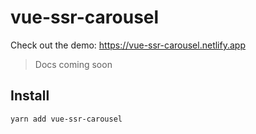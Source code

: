 # vue-ssr-carousel

Check out the demo: https://vue-ssr-carousel.netlify.app

> Docs coming soon

## Install

```sh
yarn add vue-ssr-carousel
```
